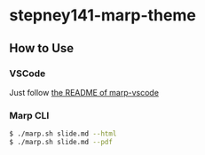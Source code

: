 # stepney141-marp-theme

## How to Use

### VSCode

Just follow [the README of marp-vscode](https://github.com/marp-team/marp-vscode#use-custom-theme-css-%EF%B8%8F)

### Marp CLI

```bash
$ ./marp.sh slide.md --html
$ ./marp.sh slide.md --pdf
```

